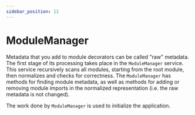 ```yaml
---
sidebar_position: 11
---
```


# ModuleManager

Metadata that you add to module decorators can be called "raw" metadata. The first stage of its processing takes place in the `ModuleManager` service. This service recursively scans all modules, starting from the root module, then normalizes and checks for correctness. The `ModuleManager` has methods for finding module metadata, as well as methods for adding or removing module imports in the normalized representation (i.e. the raw metadata is not changed).

The work done by `ModuleManager` is used to initialize the application.
